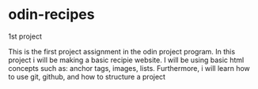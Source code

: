 # odin-recipes
1st project 

This is the first project assignment in the odin project program.
In this project i will be making a basic recipie website.
I will be using basic html concepts such as: anchor tags, images, lists. 
Furthermore, i will learn how to use git, github, and how to structure a project 
